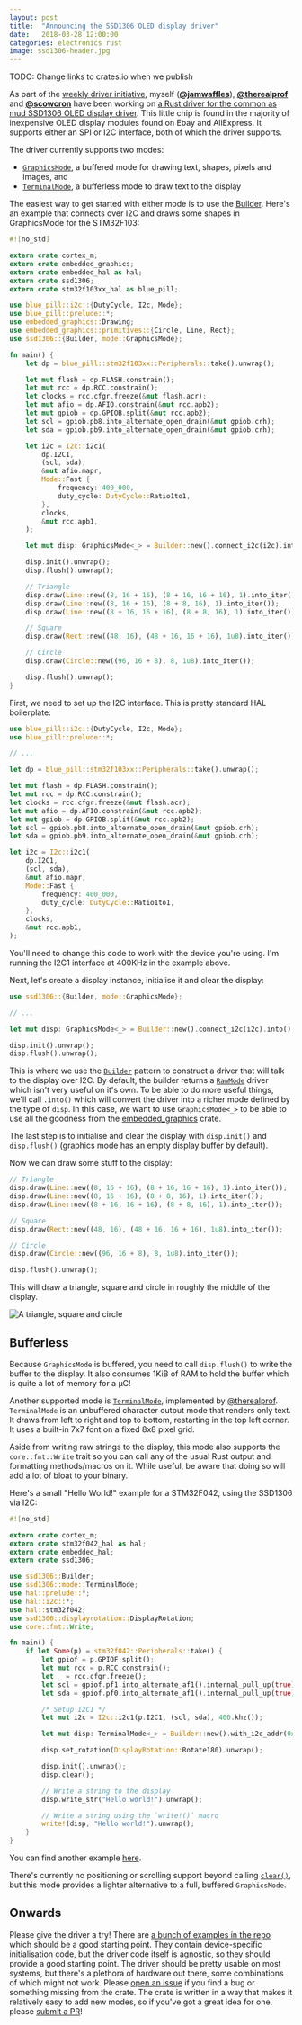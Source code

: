 ```yaml
---
layout: post
title:  "Announcing the SSD1306 OLED display driver"
date:   2018-03-28 12:00:00
categories: electronics rust
image: ssd1306-header.jpg
---
```


TODO: Change links to crates.io when we publish

As part of the [weekly driver initiative](https://github.com/rust-lang-nursery/embedded-wg/issues/39), myself ([**@jamwaffles**](https://github.com/jamwaffles)), [**@therealprof**](https://github.com/therealprof) and [**@scowcron**](https://github.com/scowcron) have been working on [a Rust driver for the common as mud SSD1306 OLED display driver](https://github.com/jamwaffles/ssd1306). This little chip is found in the majority of inexpensive OLED display modules found on Ebay and AliExpress. It supports either an SPI or I2C interface, both of which the driver supports.

The driver currently supports two modes:

* [`GraphicsMode`](https://jamwaffles.github.io/ssd1306/master/ssd1306/mode/graphics/index.html), a buffered mode for drawing text, shapes, pixels and images, and
* [`TerminalMode`](https://jamwaffles.github.io/ssd1306/master/ssd1306/mode/terminal/index.html), a bufferless mode to draw text to the display

The easiest way to get started with either mode is to use the [Builder](). Here's an example that connects over I2C and draws some shapes in GraphicsMode for the STM32F103:

```rust
#![no_std]

extern crate cortex_m;
extern crate embedded_graphics;
extern crate embedded_hal as hal;
extern crate ssd1306;
extern crate stm32f103xx_hal as blue_pill;

use blue_pill::i2c::{DutyCycle, I2c, Mode};
use blue_pill::prelude::*;
use embedded_graphics::Drawing;
use embedded_graphics::primitives::{Circle, Line, Rect};
use ssd1306::{Builder, mode::GraphicsMode};

fn main() {
    let dp = blue_pill::stm32f103xx::Peripherals::take().unwrap();

    let mut flash = dp.FLASH.constrain();
    let mut rcc = dp.RCC.constrain();
    let clocks = rcc.cfgr.freeze(&mut flash.acr);
    let mut afio = dp.AFIO.constrain(&mut rcc.apb2);
    let mut gpiob = dp.GPIOB.split(&mut rcc.apb2);
    let scl = gpiob.pb8.into_alternate_open_drain(&mut gpiob.crh);
    let sda = gpiob.pb9.into_alternate_open_drain(&mut gpiob.crh);

    let i2c = I2c::i2c1(
        dp.I2C1,
        (scl, sda),
        &mut afio.mapr,
        Mode::Fast {
            frequency: 400_000,
            duty_cycle: DutyCycle::Ratio1to1,
        },
        clocks,
        &mut rcc.apb1,
    );

    let mut disp: GraphicsMode<_> = Builder::new().connect_i2c(i2c).into();

    disp.init().unwrap();
    disp.flush().unwrap();

    // Triangle
    disp.draw(Line::new((8, 16 + 16), (8 + 16, 16 + 16), 1).into_iter());
    disp.draw(Line::new((8, 16 + 16), (8 + 8, 16), 1).into_iter());
    disp.draw(Line::new((8 + 16, 16 + 16), (8 + 8, 16), 1).into_iter());

    // Square
    disp.draw(Rect::new((48, 16), (48 + 16, 16 + 16), 1u8).into_iter());

    // Circle
    disp.draw(Circle::new((96, 16 + 8), 8, 1u8).into_iter());

    disp.flush().unwrap();
}

```

First, we need to set up the I2C interface. This is pretty standard HAL boilerplate:

```rust
use blue_pill::i2c::{DutyCycle, I2c, Mode};
use blue_pill::prelude::*;

// ...

let dp = blue_pill::stm32f103xx::Peripherals::take().unwrap();

let mut flash = dp.FLASH.constrain();
let mut rcc = dp.RCC.constrain();
let clocks = rcc.cfgr.freeze(&mut flash.acr);
let mut afio = dp.AFIO.constrain(&mut rcc.apb2);
let mut gpiob = dp.GPIOB.split(&mut rcc.apb2);
let scl = gpiob.pb8.into_alternate_open_drain(&mut gpiob.crh);
let sda = gpiob.pb9.into_alternate_open_drain(&mut gpiob.crh);

let i2c = I2c::i2c1(
    dp.I2C1,
    (scl, sda),
    &mut afio.mapr,
    Mode::Fast {
        frequency: 400_000,
        duty_cycle: DutyCycle::Ratio1to1,
    },
    clocks,
    &mut rcc.apb1,
);
```

You'll need to change this code to work with the device you're using. I'm running the I2C1 interface at 400KHz in the example above.

Next, let's create a display instance, initialise it and clear the display:

```rust
use ssd1306::{Builder, mode::GraphicsMode};

// ...

let mut disp: GraphicsMode<_> = Builder::new().connect_i2c(i2c).into();

disp.init().unwrap();
disp.flush().unwrap();
```

This is where we use the [`Builder`](https://jamwaffles.github.io/ssd1306/master/ssd1306/builder/struct.Builder.html) pattern to construct a driver that will talk to the display over I2C. By default, the builder returns a [`RawMode`](https://jamwaffles.github.io/ssd1306/master/ssd1306/mode/raw/struct.RawMode.html) driver which isn't very useful on it's own. To be able to do more useful things, we'll call `.into()` which will convert the driver into a richer mode defined by the type of `disp`. In this case, we want to use `GraphicsMode<_>` to be able to use all the goodness from the [embedded_graphics](https://jamwaffles.github.io/embedded-graphics/master/embedded_graphics/index.html) crate.

The last step is to initialise and clear the display with `disp.init()` and `disp.flush()` (graphics mode has an empty display buffer by default).

Now we can draw some stuff to the display:

```rust
// Triangle
disp.draw(Line::new((8, 16 + 16), (8 + 16, 16 + 16), 1).into_iter());
disp.draw(Line::new((8, 16 + 16), (8 + 8, 16), 1).into_iter());
disp.draw(Line::new((8 + 16, 16 + 16), (8 + 8, 16), 1).into_iter());

// Square
disp.draw(Rect::new((48, 16), (48 + 16, 16 + 16), 1u8).into_iter());

// Circle
disp.draw(Circle::new((96, 16 + 8), 8, 1u8).into_iter());

disp.flush().unwrap();
```

This will draw a triangle, square and circle in roughly the middle of the display.

![A triangle, square and circle](todo)

## Bufferless

Because `GraphicsMode` is buffered, you need to call `disp.flush()` to write the buffer to the display. It also consumes 1KiB of RAM to hold the buffer which is quite a lot of memory for a µC!

Another supported mode is [`TerminalMode`](https://jamwaffles.github.io/ssd1306/master/ssd1306/mode/terminal/struct.TerminalMode.html), implemented by [@therealprof](https://github.com/therealprof). `TerminalMode` is an unbuffered character output mode that renders only text. It draws from left to right and top to bottom, restarting in the top left corner. It uses a built-in 7x7 font on a fixed 8x8 pixel grid.

Aside from writing raw strings to the display, this mode also supports the `core::fmt::Write` trait so you can call any of the usual Rust output and formatting methods/macros on it. While useful, be aware that doing so will add a lot of bloat to your binary.

Here's a small "Hello World!" example for a STM32F042, using the SSD1306 via I2C:

```rust
#![no_std]

extern crate cortex_m;
extern crate stm32f042_hal as hal;
extern crate embedded_hal;
extern crate ssd1306;

use ssd1306::Builder;
use ssd1306::mode::TerminalMode;
use hal::prelude::*;
use hal::i2c::*;
use hal::stm32f042;
use ssd1306::displayrotation::DisplayRotation;
use core::fmt::Write;

fn main() {
    if let Some(p) = stm32f042::Peripherals::take() {
        let gpiof = p.GPIOF.split();
        let mut rcc = p.RCC.constrain();
        let _ = rcc.cfgr.freeze();
        let scl = gpiof.pf1.into_alternate_af1().internal_pull_up(true).set_open_drain();
        let sda = gpiof.pf0.into_alternate_af1().internal_pull_up(true).set_open_drain();

        /* Setup I2C1 */
        let mut i2c = I2c::i2c1(p.I2C1, (scl, sda), 400.khz());

        let mut disp: TerminalMode<_> = Builder::new().with_i2c_addr(0x3c).connect_i2c(i2c).into();

        disp.set_rotation(DisplayRotation::Rotate180).unwrap();

        disp.init().unwrap();
        disp.clear();

        // Write a string to the display
        disp.write_str("Hello world!").unwrap();

        // Write a string using the `write!()` macro
        write!(disp, "Hello world!").unwrap();
    }
}
```

You can find another example [here](https://github.com/jamwaffles/ssd1306/blob/master/examples/terminal_i2c.rs).

There's currently no positioning or scrolling support beyond calling [`clear()`](https://jamwaffles.github.io/ssd1306/master/ssd1306/mode/terminal/struct.TerminalMode.html#method.clear), but this mode provides a lighter alternative to a full, buffered `GraphicsMode`.

## Onwards

Please give the driver a try! There are [a bunch of examples in the repo](https://github.com/jamwaffles/ssd1306/tree/master/examples) which should be a good starting point. They contain device-specific initialisation code, but the driver code itself is agnostic, so they should provide a good starting point. The driver should be pretty usable on most systems, but there's a plethora of hardware out there, some combinations of which might not work. Please [open an issue](https://github.com/jamwaffles/ssd1306/issues/new) if you find a bug or something missing from the crate. The crate is written in a way that makes it relatively easy to add new modes, so if you've got a great idea for one, please [submit a PR](https://github.com/jamwaffles/ssd1306/pulls)!
